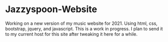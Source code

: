 # Jazzyspoon-Website
 Working on a new version of my music website for 2021.  Using html, css, bootstrap, jquery, and javascript.  This is a work in progress.  I plan to send it to my current host for this site after tweaking it here for a while.
